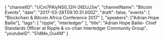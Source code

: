 {
    "channelID": "UCni7PAlyNS0_12H-26DJJ3w",
    "channelName": "Bitcoin Events",
    "date": "2017-03-28T09:10:31.000Z",
    "draft": false,
    "events": [
        "Blockchain & Bitcoin Africa Conference 2017"
    ],
    "speakers": ["Adrian Hope Bailie"],
    "tags": [
        "ripple",
        "interledger"
    ],
    "title": "Adrian Hope Bailie- Chief Standards Officer at Ripple & co-chair Interledger Community Group",
    "youtubeID": "51dMe_Oui4M"
}
